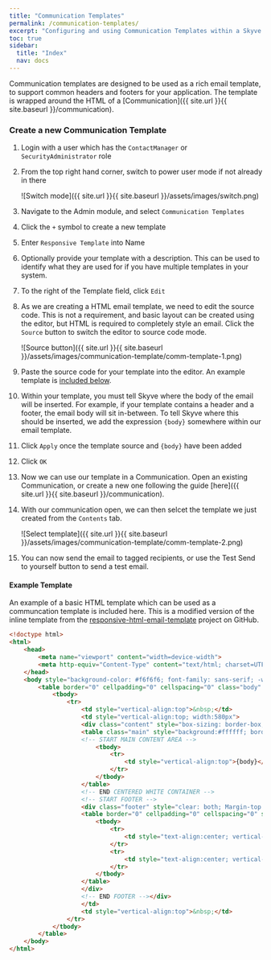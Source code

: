 ```yaml
---
title: "Communication Templates"
permalink: /communication-templates/
excerpt: "Configuring and using Communication Templates within a Skyve application."
toc: true
sidebar:
  title: "Index"
  nav: docs
---
```

Communication templates are designed to be used as a rich email template, to support common headers and footers for your application. The template is wrapped around the HTML of a [Communication]({{ site.url }}{{ site.baseurl }}/communication).

### Create a new Communication Template

1. Login with a user which has the `ContactManager` or `SecurityAdministrator` role
2. From the top right hand corner, switch to power user mode if not already in there

    ![Switch mode]({{ site.url }}{{ site.baseurl }}/assets/images/switch.png)
    
3. Navigate to the Admin module, and select `Communication Templates`
4. Click the `+` symbol to create a new template
5. Enter `Responsive Template` into Name
6. Optionally provide your template with a description. This can be used to identify what they are used for if you have multiple templates in your system.
7. To the right of the Template field, click `Edit`
8. As we are creating a HTML email template, we need to edit the source code. This is not a requirement, and basic layout can be created using the editor, but HTML is required to completely style an email. Click the `Source` button to switch the editor to source code mode.

    ![Source button]({{ site.url }}{{ site.baseurl }}/assets/images/communication-template/comm-template-1.png)

9. Paste the source code for your template into the editor. An example template is [included below](#example-template).
10. Within your template, you must tell Skyve where the body of the email will be inserted. For example, if your template contains a header and a footer, the email body will sit in-between. To tell Skyve where this should be inserted, we add the expression `{body}` somewhere within our email template.
11. Click `Apply` once the template source and `{body}` have been added
12. Click `OK`
13. Now we can use our template in a Communication. Open an existing Communication, or create a new one following the guide [here]({{ site.url }}{{ site.baseurl }}/communication).
14. With our communication open, we can then selcet the template we just created from the `Contents` tab.

    ![Select template]({{ site.url }}{{ site.baseurl }}/assets/images/communication-template/comm-template-2.png)

15. You can now send the email to tagged recipients, or use the Test Send to yourself button to send a test email.

#### Example Template
An example of a basic HTML template which can be used as a communcation template is included here. This is a modified version of the inline template from the [responsive-html-email-template](https://github.com/leemunroe/responsive-html-email-template) project on GitHub.

```html
<!doctype html>
<html>
    <head>
        <meta name="viewport" content="width=device-width">
        <meta http-equiv="Content-Type" content="text/html; charset=UTF-8">
    </head>
    <body style="background-color: #f6f6f6; font-family: sans-serif; -webkit-font-smoothing: antialiased; font-size: 14px; line-height: 1.4; margin: 0; padding: 0; -ms-text-size-adjust: 100%; -webkit-text-size-adjust: 100%;">
        <table border="0" cellpadding="0" cellspacing="0" class="body" style="background-color:#f6f6f6; border-collapse:separate; mso-table-lspace:0pt; mso-table-rspace:0pt; width:100%">
            <tbody>
                <tr>
                    <td style="vertical-align:top">&nbsp;</td>
                    <td style="vertical-align:top; width:580px">
                    <div class="content" style="box-sizing: border-box; display: block; Margin: 0 auto; max-width: 580px; padding: 10px;">
                    <table class="main" style="background:#ffffff; border-collapse:separate; border-radius:3px; mso-table-lspace:0pt; mso-table-rspace:0pt; width:100%">
                    <!-- START MAIN CONTENT AREA -->
                        <tbody>
                            <tr>
                                <td style="vertical-align:top">{body}</td>
                            </tr>
                        </tbody>
                    </table>
                    <!-- END CENTERED WHITE CONTAINER -->
                    <!-- START FOOTER -->
                    <div class="footer" style="clear: both; Margin-top: 10px; text-align: center; width: 100%;">
                    <table border="0" cellpadding="0" cellspacing="0" style="border-collapse:separate; mso-table-lspace:0pt; mso-table-rspace:0pt; width:100%">
                        <tbody>
                            <tr>
                                <td style="text-align:center; vertical-align:top"><span style="color:#999999; font-size:12px">Company Inc, 123 Fake Street, Springfield OH 45505</span></td>
                            </tr>
                            <tr>
                                <td style="text-align:center; vertical-align:top">Powered by <a href="https://skyve.org" style="color: #999999; font-size: 12px; text-align: center; text-decoration: none;">Skyve</a>.</td>
                            </tr>
                        </tbody>
                    </table>
                    </div>
                    <!-- END FOOTER --></div>
                    </td>
                    <td style="vertical-align:top">&nbsp;</td>
                </tr>
            </tbody>
        </table>
    </body>
</html>
```